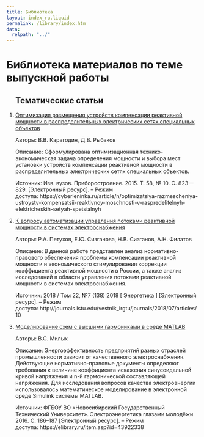 ```yaml
---
title: Библиотека
layout: index_ru.liquid
permalink: /library/index.htm
data:
  relpath: "../"
---
```

# Библиотека материалов по теме выпускной работы

<ol>

<h2>Тематические статьи</h2>
<li class=lib>
<a href="article1.pdf">Оптимизация размещения устройств компенсации реактивной мощности в распределительных электрических сетях специальных объектов</a>
<p><span class=cat>Авторы:</span> В.В.&nbsp;Карагодин, Д.В.&nbsp;Рыбаков</p>
<p><span class=cat>Описание:</span> Сформулирована оптимизационная технико-экономическая задача определения мощности и выбора мест установки устройств компенсации реактивной мощности в распределительных электрических сетях специальных объектов.</p> 
<p><span class=cat>Источник:</span> Изв. вузов. Приборостроение. 2015. Т. 58, № 10. С. 823—829. [Электронный ресурс]. – Режим доступа: https://cyberleninka.ru/article/n/optimizatsiya-razmescheniya-ustroystv-kompensatsii-reaktivnoy-moschnosti-v-raspredelitelnyh-elektricheskih-setyah-spetsialnyh</p>
</li>
<li class=lib>
<a href="article2.pdf">К вопросу автоматизации управления потоками реактивной мощности в системах электроснабжения</a>
<p><span class=cat>Авторы:</span> Р.А.&nbsp;Петухов, Е.Ю.&nbsp;Сизганова, Н.В.&nbsp;Сизганов, А.Н.&nbsp;Филатов</p>
<p><span class=cat>Описание:</span> В данной работе представлен анализ нормативно-правового обеспечения проблемы компенсации реактивной мощности и экономического стимулирования коррекции коэффициента реактивной мощности в России, а также анализ исследований в области управления потоками реактивной мощности в системах электроснабжения.</p>
<p><span class=cat>Источник:</span> 2018 / Том 22, №7 (138) 2018 [ Энергетика ] [Электронный ресурс]. – Режим доступа: http://journals.istu.edu/vestnik_irgtu/journals/2018/07/articles/10</p>
</li>
<li class=lib>
<a href="article3.pdf">Моделирование схем с высшими гармониками в среде MATLAB</a>
<p><span class=cat>Авторы:</span> В.С.&nbsp;Милых</p>
<p><span class=cat>Описание:</span> Энергоэффективность предприятий разных отраслей промышленности зависит от качественного электроснабжения. Действующие нормативно-правовые документы определяют требования к величине коэффициента искажения синусоидальной кривой напряжения и n-й гармонической составляющей напряжения. Для исследования вопросов качества электроэнергии использовалось математическое моделирование в электронной среде Simulink системы MATLAB.</p>
<p><span class=cat>Источник:</span> ФГБОУ ВО «Новосибирский Государственный Технический Университет». Электроэнергетика глазами молодёжи. 2016. С. 186–187 [Электронный ресурс]. – Режим доступа: https://elibrary.ru/item.asp?id=43922338</p>
</li>

</ol>
